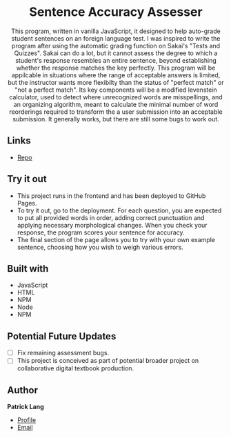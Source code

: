 <h1 align="center">Sentence Accuracy Assesser</h1>

<p align="center">This program, written in vanilla JavaScript, it designed to help auto-grade student sentences on an foreign language test. I was inspired to write the program after using the automatic grading function on Sakai's "Tests and Quizzes". Sakai can do a lot, but it cannot assess the degree to which a student's response resembles an entire sentence, beyond establishing whether the response matches the key perfectly. This program will be appilcable in situations where the range of acceptable answers is limited, but the instructor wants more flexibilty than the status of "perfect match" or "not a perfect match". Its key components will be a modified levenstein calculator, used to detect where unrecognized words are misspellings, and an organizing algorithm, meant to calculate the minimal number of word reorderings required to transform the a user submission into an acceptable submission. It generally works, but there are still some bugs to work out.</p>

## Links

- [Repo](https://github.com/patricklang87/js_assess_2 "Sentence Accuracy Assesser Repo") 


## Try it out

- This project runs in the frontend and has been deployed to GitHub Pages.
- To try it out, go to the deployment. For each question, you are expected to put all provided words in order, adding correct punctuation and applying necessary morphological changes. When you check your response, the program scores your sentence for accuracy.
- The final section of the page allows you to try with your own example sentence, choosing how you wish to weigh various errors.

## Built with

- JavaScript
- HTML
- NPM
- Node
- NPM

## Potential Future Updates

- [ ] Fix remaining assessment bugs.
- [ ] This project is conceived as part of potential broader project on collaborative digital textbook production.
 
## Author

**Patrick Lang**

- [Profile](https://github.com/patricklang87 "Patrick Lang")
- [Email](mailto:patricklang87@gmail.com?subject=SentenceAssesser "Sentence Assesser")
